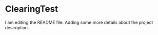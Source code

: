 # ClearingTest

I am editing the README file. Adding some more details about the project description.
